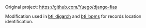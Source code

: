 Original project: https://github.com/Yuego/django-fias

Modification used in [bti_digarch](https://github.com/dicoka/bti_digarch) and [bti_bpms](https://github.com/dicoka/bti_bpms) for records location identification.